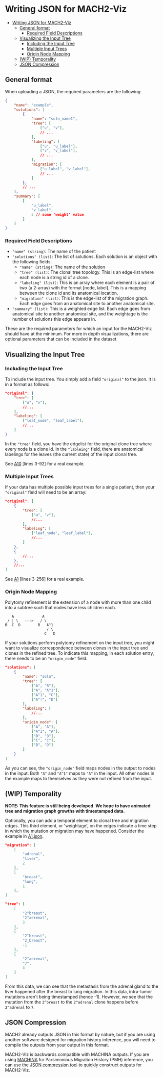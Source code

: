 # Writing JSON for MACH2-Viz

- [Writing JSON for MACH2-Viz](#writing-json-for-mach2-viz)
  - [General format](#general-format)
    - [Required Field Descriptions](#required-field-descriptions)
  - [Visualizing the Input Tree](#visualizing-the-input-tree)
    - [Including the Input Tree](#including-the-input-tree)
    - [Multiple Input Trees](#multiple-input-trees)
    - [Origin Node Mapping](#origin-node-mapping)
  - [(WIP) Temporality](#wip-temporality)
  - [JSON Compression](#json-compression)
  
## General format

When uploading a JSON, the required parameters are the following:

```json
{
    "name": "example",
    "solutions": [
        {
            "name": "soln_name1",
            "tree": [
                ["u", "v"],
                // ...
            ],
            "labeling": [
                ["u", "u_label"],
                ["v", "v_label"],
                // ...
            ],
            "migration": [
                ["u_label", "v_label"],
                // ...
            ]
        },
        // ...
    ],
    "summary": [
        [
            "u_label",
            "v_label",
            3 // some 'weight' value
        ]
    ]
}
```

### Required Field Descriptions

- `"name" (string)`: The name of the patient
- `"solutions" (list)`: The list of solutions. Each solution is an object with the following fields:
  - `"name" (string)`: The name of the solution
  - `"tree" (list)`: The clonal tree topology. This is an edge-list where each node is a string id of a clone.
  - `"labeling" (list)`: This is an array where each element is a pair of two (a 2-array) with the format [node, label]. This is a mapping between the clone id and its anatomical location.
  - `"migration" (list)`: This is the edge-list of the migration graph. Each edge goes from an anatomical site to another anatomical site.
- `"summary" (list)`: This is a weighted edge list. Each edge goes from anatomical site to another anatomical site, and the weightage is the number of solutions this edge appears in.

These are the required parameters for which an input for the MACH2-Viz should have at the minimum. For more in depth visualizations, there are optional parameters that can be included in the dataset.

## Visualizing the Input Tree

### Including the Input Tree

To include the input tree. You simply add a field `"original"` to the json. It is in a format as follows:

```json
"original": {
    "tree": [
        ["u", "v"],
        //...
    ],
    "labeling": [
        ["leaf_node", "leaf_label"],
        //...
    ]
}
```

In the `"tree"` field, you have the edgelist for the original clone tree where every node is a clone id. In the `"lableing"` field, there are anatomical labelings for the leaves (the current state) of the input clonal tree.

See [A10](../src/samples/A10/A10.json) [lines 3-92] for a real example.

### Multiple Input Trees

If your data has multiple possible input trees for a single patient, then your `"original"` field will need to be an array:

```json
"original": [
    {
        "tree": [
            ["u", "v"],
            //...
        ],
        "labeling": [
            ["leaf_node", "leaf_label"],
            //...
        ]
    },
    {
        //...
    },
    //...
]
```

See [A1](../src/samples/A1/A1.json) [lines 3-256] for a real example.

### Origin Node Mapping

Polytomy refinement is the extension of a node with more than one child into a subtree such that nodes have less children each.

```text
   A             A
 / | \   --->   / \
B  C  D        B   A^1
                   / \
                  C   D
```

If your solutions perform polytomy refinement on the input tree, you might want to visualize correspondence between clones in the input tree and clones in the refined tree. To indicate this mapping, in each solution entry, there needs to be an `"origin_node"` field.

```json
"solutions": [
    {
        "name": "soln",
        "tree": [
            ["A", "B"],
            ["A", "A^1"],
            ["A^1", "C"],
            ["A^!", "D"]
        ],
        "labeling": [
            //...
        ],
        "origin_node": [
            ["A", "A"],
            ["A^1", "A"],
            ["B", "B"],
            ["C", "C"],
            ["D", "D"]
        ]
    }
]
```

As you can see, the `"origin_node"` field maps nodes in the output to nodes in the input. Both `"A"` and `"A^1"` maps to `"A"` in the input. All other nodes in the example maps to themselves as they were not refined from the input.

## (WIP) Temporality

**NOTE: This feature is still being developed. We hope to have animated tree and migration graph growths with timestamped data.**
  
Optionally, you can add a temporal element to clonal tree and migration edges. This third element, or 'weightage', on the edges indicate a time step in which the mutation or migration may have happened. Consider the example in [A1.json](../src/samples/A1/A1.json).

```json
"migration": [
    [
        "adrenal",
        "liver",
        2
    ],
    [
        "breast",
        "lung",
        1
    ],
]
```
  
```json
"tree": [
    [
        "2^breast",
        "2^adrenal",
        3
    ],
    [
        "2^breast",
        "2_breast",
        -1
    ],
    [
        "2^adrenal",
        "7",
        4
    ]
]
```
  
From this data, we can see that the metastasis from the adrenal gland to the liver happened after the breast to lung migration. In this data, intra-tumor mutations aren't being timestamped (hence -1). However, we see that the mutation from the `2^breast` to the `2^adrenal` clone happens before `2^adrenal` to `7`.

## JSON Compression

MACH2 already outputs JSON in this format by nature, but if you are using another software designed for migration history inference, you will need to compile the outputs from your output in this format.
  
MACH2-Viz is backwards compatible with MACHINA outputs. If you are using [MACHINA](https://github.com/raphael-group/machina) for Parsimonious Migration History (PMH) inference, you can use the [JSON compression tool](https://github.com/vikramr2/json_compression) to quickly construct outputs for MACH2-Viz.
